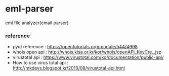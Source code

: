 # eml-parser
eml file analyzer(email parser)

### reference

- pyqt reference : https://opentutorials.org/module/544/4998
- whois open api : http://whois.kisa.or.kr/kor/whois/openAPI_KeyCre_.jsp
- virustotal api : https://www.virustotal.com/ko/documentation/public-api/
- How to use virus total api : http://mkdevs.blogspot.kr/2013/08/virustotal-api.html